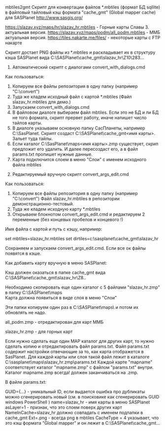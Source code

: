 mbtiles2gmt
Скрипт для конвертации файлов *.mbtiles (формат БД sqllite) в файловый тайловый кэш формата "cache_gmt"  (Global mapper cache) для SASPlanet http://www.sasgis.org/

https://slazav.xyz/maps/hr/slazav_hr.mbtiles - Горные карты Славы З. актуальная версия.
https://slazav.xyz/maps/podm/all_podm.mbtiles - ММБ актуальная версия.
https://tiles.nakarte.me/files/ - некоторые карты с FTP накарте


Скрипт достает PNG файлы из *.mbtiles и раскладывает их в структуру кэша SASPlanet вида C:\SASPlanet\cache_gmt\slazav_hr\Z10\283...

1. Автоматический скрипт с диалогами convert_with_dialogs.cmd

Как пользоваться:

1) Копируем все файлы репозитория в одну папку (например "С:\convert") 
2) Туда же кладем исходный файл с картой *.mbtiles (Файл slazav_hr.mbtiles для демо.)
3) Запускаем convert_with_dialogs.cmd
4) В файловом диалоге выбираем файл mbtiles. Если это не БД и ли БД не того формата, скрипт прервет работу, иначе напишет число тайлов карты.
5) В диалоге указываем основную папку СасПланеты, например C:\SasPlanet.  Скрипт создаст C:\SASPlanet\cache_gmt\<имя карты>. Зальет туда тайлы. 
6) Если каталог C:\SasPlanet\maps\<имя карты>.zmp существует, скрип предложит его удалить. И далее пересоздаст его, а в файл params.txt пропишет нужные данные.
7) Карта подключится слоем в меню "Слои" с именем исходного файла mbtiles

2. Редактируемый вручную скрипт convert_args_edit.cmd

Как пользоваться:

1) Копируем все файлы репозитория в одну папку (например "С:\convert") Файл slazav_hr.mbtiles в репозитории демонстрационно-тестовый.
2) Туда же кладем исходную карту *.mbtiles
3) Открываем блокнотом convert_args_edit.cmd и редактируем 2 переменные  (без концевых пробелов и концевого \!)

Имя файла с картой и путь с кэшу, например:

set mbtiles=slazav_hr.mbtiles
set dirtiles=c:\sasplanet\cache_gmt\slazav_hr

Сохраняем и запускаем convert_args_edit.cmd. Если все ок файлы появятся в кэше.

Как добавить карту вручную в меню SASPlanet:

Кэш должен оказаться в папке cache_gmt вида C:\SASPlanet\cache_gmt\slazav_hr\Z8..

Необходимо скопировать еще один каталог с 5 файлами "slazav_hr.zmp" в папку C:\SASPlanet\maps\
Карта должна появиться в виде слоя в меню "Слои"

Эти  папки копируем один раз в C:\SASPlanet\maps\ и потом их обновлять не надо.

all_podm.zmp - отредактирован для карт ММБ

slazav_hr.zmp - для горных карт 

Если нужно сделать еще один MAP каталог для других карт, то нужно сделать копию и отредактировать файл params.txt.
Файл params.txt содержит настройки отвечающие за то, как карта отображется в SasPlanet.
Для каждой карты или слоя такой файл лежит в каталоге C:\sasplanet\maps\slazav_hr.zmp\params.txt 
Каждой карте "mapname" соответствует каталог "mapname.zmp" с файлом "params.txt" внутри.
Каталог mapname.zmp всегда! должен заканчиваться на .zmp.

В файле params.txt: 

GUID={...} - уникальный ID, если выдается ошибка про дубликаты можно сгенерировать новый (см. в поисковике как сгенерировать GUID windows PowerShell )
name=slazav_hr - имя карты в меню SASPlanet
asLayer=1 - признак, что это слоем поверх других карт
NameInCache=slazav_hr должно совпадать с именем подпапки в cache_gmt
Ext=.png - всегда png в mbtiles
CacheType = 4 указывает, что это кэш формата "Global mapper" и он лежит в C:\SASPlanet\cache_gmt...
